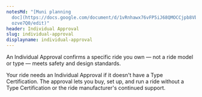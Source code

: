 ```yaml
---
notesMd: "[Muni planning
  doc](https://docs.google.com/document/d/1vRnhawx76vFP5iJ68QMOCCjpb8VbcpgaHBQU\
  ozve7Q0/edit)"
header: Individual Approval
slug: individual-approval
displayname: individual-approval
---
```

An Individual Approval confirms a specific ride you own — not a ride model or type — meets safety and design standards.

Your ride needs an Individual Approval if it doesn't have a Type Certification. The approval lets you buy, set up, and run a ride without a Type Certification or the ride manufacturer's continued support.